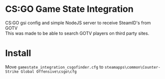 # CS:GO Game State Integration  
CS:GO gsi config and simple NodeJS server to receive SteamID's from GOTV  
This was made to be able to search GOTV players on third party sites.  

# Install
Move ```gamestate_integration_csgofinder.cfg``` to ```steamapps\common\Counter-Strike Global Offensive\csgo\cfg```  
